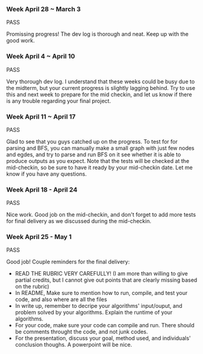 ### Week April 28 ~ March 3

PASS

Promissing progress! The dev log is thorough and neat. Keep up with the good work.

### Week April 4 ~ April 10

PASS

Very thorough dev log. I understand that these weeks could be busy due to the midterm, but your current progress is slightly lagging behind. Try to use this and next week to prepare for the mid checkin, and let us know if there is any trouble regarding your final project.

### Week April 11 ~ April 17

PASS

Glad to see that you guys catched up on the progress. To test for for parsing and BFS, you can manually make a small graph with just few nodes and egdes, and try to parse and run BFS on it see whether it is able to produce outputs as you expect. Note that the tests will be checked at the mid-checkin, so be sure to have it ready by your mid-checkin date. Let me know if you have any questions.

### Week April 18 - April 24

PASS

Nice work. Good job on the mid-checkin, and don't forget to add more tests for final delivery as we discussed during the mid-checkin.

### Week April 25 - May 1

PASS

Good job! Couple reminders for the final delivery:
- READ THE RUBRIC VERY CAREFULLY! (I am more than willing to give partial credits, but I cannot give out points that are clearly missing based on the rubric)
- In README, Make sure to mention how to run, compile, and test your code, and also where are all the files
- In write up, remember to decripe your algorithms' input/ouput, and problem solved by your algorithms. Explain the runtime of your algorithms.
- For your code, make sure your code can compile and run. There should be comments throught the code, and not junk codes.
- For the presentation, discuss your goal, method used, and individuals' conclusion thoughs. A powerpoint will be nice.
